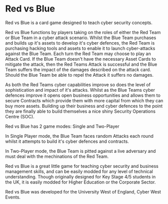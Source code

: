 # Red vs Blue

Red vs Blue is a card game designed to teach cyber security concepts.

Red vs Blue functions by players taking on the roles of either the Red Team or Blue Team in a cyber attack scenario. Whilst the Blue Team purchases and builds up it's assets to develop it's cyber defences, the Red Team is purchasing hacking tools and assets to enable it to launch cyber-attacks against the Blue Team. Each turn the Red Team may choose to play an Attack Card. If the Blue Team doesn't have the necessary Asset Cards to mitigate the attack, then the Red Teams Attack is successful and the Blue Team suffers the impact of the damages described on the attack card. Should the Blue Team be able to repel the Attack it suffers no damages. 

As both the Red Teams cyber capabilities improve so does the level of sophistication and impact of it's attacks. Whilst as the Blue Teams cyber defences improve it opens open business opportunities and allows them to secure Contracts which provide them with more capital from which they can buy more assets. Building up their business and cyber defences to the point they are finally able to build themselves a nice shiny Security Operations Centre (SOC).

Red vs Blue has 2 game modes: Single and Two-Player

In Single Player mode, the Blue Team faces random Attacks each round whilst it attempts to build it's cyber defences and contracts.

In Two-Player mode, the Blue Team is pitted against a live adversary and must deal with the mechinations of the Red Team.

Red vs Blue is a great little game for teaching cyber security and business management skills, and can be easily modded for any level of technical understanding. Though originally designed for Key Stage 4/5 students in the UK, it is easily modded for Higher Education or the Corporate Sector.

Red vs Blue was developed for the University West of England, Cyber West Events.
